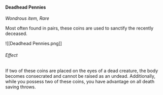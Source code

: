 #### Deadhead Pennies
*Wondrous item, Rare*

Most often found in pairs, these coins are used to sanctify the recently deceased.

![[Deadhead Pennies.png]]

###### Effect

If two of these coins are placed on the eyes of a dead creature, the body becomes consecrated and cannot be raised as an undead. Additionally, while you possess two of these coins, you have advantage on all death saving throws.